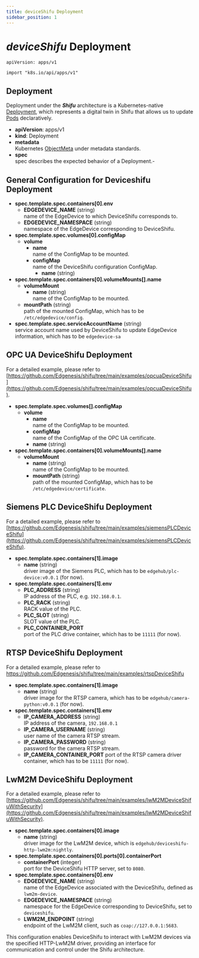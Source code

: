 ```yaml
---
title: deviceShifu Deployment
sidebar_position: 1
---
```


# ***deviceShifu*** Deployment

`apiVersion: apps/v1`

`import "k8s.io/api/apps/v1"`

## Deployment

Deployment under the ***Shifu*** architecture is a Kubernetes-native [Deployment](https://kubernetes.io/docs/reference/kubernetes-api/workload-resources/deployment-v1/), which represents a digital twin in Shifu that allows us to update [Pods](https://kubernetes.io/docs/reference/kubernetes-api/workload-resources/pod-v1/) declaratively.

- **apiVersion**: apps/v1
- **kind**: Deployment
- **metadata**<br/>Kubernetes [ObjectMeta](https://kubernetes.io/docs/reference/kubernetes-api/common-definitions/object-meta/#ObjectMeta) under metadata standards.
- **spec**<br/>spec describes the expected behavior of a Deployment.-

## General Configuration for Deviceshifu Deployment

- **spec.template.spec.containers[0].env**
    - **EDGEDEVICE_NAME** (string)<br/>name of the EdgeDevice to which DeviceShifu corresponds to.
    - **EDGEDEVICE_NAMESPACE** (string)<br/>namespace of the EdgeDevice corresponding to DeviceShifu.
- **spec.template.spec.volumes[0].configMap**
    - **volume**
        - **name**<br/>name of the ConfigMap to be mounted.
        - **configMap**<br/>name of the DeviceShifu configuration ConfigMap.
            - **name** (string)
- **spec.template.spec.containers[0].volumeMounts[].name**
    - **volumeMount**
        - **name** (string)<br/>name of the ConfigMap to be mounted.
    - **mountPath** (string)<br/>path of the mounted ConfigMap, which has to be `/etc/edgedevice/config`.
- **spec.template.spec.serviceAccountName** (string)<br/>service account name used by DeviceShifu to update EdgeDevice information, which has to be `edgedevice-sa`

## OPC UA DeviceShifu Deployment

For a detailed example, please refer to [https://github.com/Edgenesis/shifu/tree/main/examples/opcuaDeviceShifu](https://github.com/Edgenesis/shifu/tree/main/examples/opcuaDeviceShifu).

- **spec.template.spec.volumes[].configMap**
    - **volume**
        - **name**<br/>name of the ConfigMap to be mounted.
        - **configMap**<br/>name of the ConfigMap of the OPC UA certificate.
        - **name** (string)
- **spec.template.spec.containers[0].volumeMounts[].name**
    - **volumeMount**
        - **name** (string)<br/>name of the ConfigMap to be mounted.
        - **mountPath** (string)<br/>path of the mounted ConfigMap, which has to be `/etc/edgedevice/certificate`.

## Siemens PLC DeviceShifu Deployment

For a detailed example, please refer to [https://github.com/Edgenesis/shifu/tree/main/examples/siemensPLCDeviceShifu](https://github.com/Edgenesis/shifu/tree/main/examples/siemensPLCDeviceShifu).

- **spec.template.spec.containers[1].image**
    - **name** (string)<br/>driver image of the Siemens PLC, which has to be `edgehub/plc-device:v0.0.1` (for now).
- **spec.template.spec.containers[1].env**
    - **PLC_ADDRESS** (string)<br/>IP address of the PLC, e.g. `192.168.0.1`.
    - **PLC_RACK** (string)<br/>RACK value of the PLC.
    - **PLC_SLOT** (string)<br/>SLOT value of the PLC.
    - **PLC_CONTAINER_PORT**<br/>port of the PLC drive container, which has to be `11111` (for now).

## RTSP DeviceShifu Deployment

For a detailed example, please refer to https://github.com/Edgenesis/shifu/tree/main/examples/rtspDeviceShifu

- **spec.template.spec.containers[1].image**
    - **name** (string)<br/>driver image for the RTSP camera, which has to be `edgehub/camera-python:v0.0.1` (for now).
- **spec.template.spec.containers[1].env**
    - **IP_CAMERA_ADDRESS** (string)<br/>IP address of the camera, `192.168.0.1`
    - **IP_CAMERA_USERNAME** (string)<br/>user name of the camera RTSP stream.
    - **IP_CAMERA_PASSWORD** (string)<br/>password for the camera RTSP stream.
    - **IP_CAMERA_CONTAINER_PORT**
        port of the RTSP camera driver container, which has to be `11111` (for now).

## LwM2M DeviceShifu Deployment

For a detailed example, please refer to [https://github.com/Edgenesis/shifu/tree/main/examples/lwM2MDeviceShifuWithSecurity](https://github.com/Edgenesis/shifu/tree/main/examples/lwM2MDeviceShifuWithSecurity).

- **spec.template.spec.containers[0].image**
  - **name** (string)<br/>driver image for the LwM2M device, which is `edgehub/deviceshifu-http-lwm2m:nightly`.
- **spec.template.spec.containers[0].ports[0].containerPort**
  - **containerPort** (integer)<br/>port for the DeviceShifu HTTP server, set to `8080`.
- **spec.template.spec.containers[0].env**
  - **EDGEDEVICE_NAME** (string)<br/>name of the EdgeDevice associated with the DeviceShifu, defined as `lwm2m-device`.
  - **EDGEDEVICE_NAMESPACE** (string)<br/>namespace for the EdgeDevice corresponding to DeviceShifu, set to `deviceshifu`.
  - **LWM2M_ENDPOINT** (string)<br/>endpoint of the LwM2M client, such as `coap://127.0.0.1:5683`.

This configuration enables DeviceShifu to interact with LwM2M devices via the specified HTTP-LwM2M driver, providing an interface for communication and control under the Shifu architecture.
